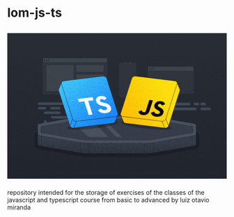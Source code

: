 # lom-js-ts

## ![Typescript | Javascript](./assets/ts-js.jpg)

repository intended for the storage of exercises of the classes of the javascript and typescript course from basic to advanced by luiz otavio miranda
